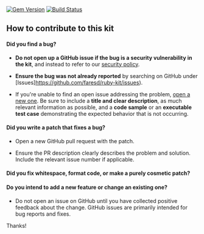 [![Gem Version](https://badge.fury.io/rb/prismic.io.png)](http://badge.fury.io/rb/prismic.io)
[![Build Status](https://api.travis-ci.org/prismicio/ruby-kit.png)](https://travis-ci.org/prismicio/ruby-kit)

## How to contribute to this kit

#### **Did you find a bug?**

* **Do not open up a GitHub issue if the bug is a security vulnerability
  in the kit**, and instead to refer to our [security policy](https://prismic.io/security/).

* **Ensure the bug was not already reported** by searching on GitHub under [Issues]https://github.com/faresd/ruby-kit/issues).

* If you're unable to find an open issue addressing the problem, [open a new one](https://github.com/faresd/ruby-kit/issues/new). Be sure to include a **title and clear description**, as much relevant information as possible, and a **code sample** or an **executable test case** demonstrating the expected behavior that is not occurring.


#### **Did you write a patch that fixes a bug?**

* Open a new GitHub pull request with the patch.

* Ensure the PR description clearly describes the problem and solution. Include the relevant issue number if applicable.

#### **Did you fix whitespace, format code, or make a purely cosmetic patch?**

#### **Do you intend to add a new feature or change an existing one?**

* Do not open an issue on GitHub until you have collected positive feedback about the change. GitHub issues are primarily intended for bug reports and fixes.

Thanks!